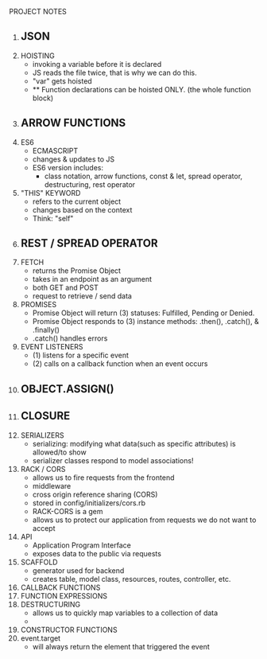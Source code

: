 PROJECT NOTES
1. JSON
    -  
2. HOISTING
    - invoking a variable before it is declared
    - JS reads the file twice, that is why we can do this. 
    - "var" gets hoisted
    - ** Function declarations can be hoisted ONLY. (the whole function block)
3. ARROW FUNCTIONS
    - 
4. ES6
     - ECMASCRIPT
     - changes & updates to JS
     - ES6 version includes:
        - class notation, arrow functions, const & let, spread operator, destructuring, rest operator
5. "THIS" KEYWORD
    - refers to the current object
    - changes based on the context
    - Think: "self"
6. REST / SPREAD OPERATOR
    - 
7. FETCH
    - returns the Promise Object
    - takes in an endpoint as an argument
    - both GET and POST
    - request to retrieve / send data
8. PROMISES
    - Promise Object will return (3) statuses: Fulfilled, Pending or Denied.
    - Promise Object responds to (3) instance methods: .then(), .catch(), & .finally()
    - .catch() handles errors
9. EVENT LISTENERS
    - (1) listens for a specific event
    - (2) calls on a callback function when an event occurs
10. OBJECT.ASSIGN()
    - 
11. CLOSURE
    -
12. SERIALIZERS
     - serializing: modifying what data(such as specific attributes) is allowed/to show
     - serializer classes respond to model associations!
13. RACK / CORS
    - allows us to fire requests from the frontend
    - middleware
    - cross origin reference sharing (CORS)
    - stored in config/initializers/cors.rb
    - RACK-CORS is a gem
    - allows us to protect our application from requests we do not want to accept
14. API
     - Application Program Interface
     - exposes data to the public via requests
15. SCAFFOLD
     - generator used for backend
     - creates table, model class, resources, routes, controller, etc.
16. CALLBACK FUNCTIONS
17. FUNCTION EXPRESSIONS
18. DESTRUCTURING
    - allows us to quickly map variables to a collection of data
    - 
19. CONSTRUCTOR FUNCTIONS
20. event.target
    - will always return the element that triggered the event